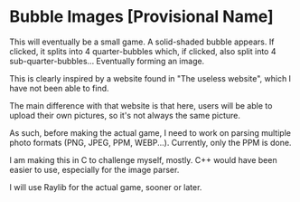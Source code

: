 # Bubble Images [Provisional Name]
This will eventually be a small game. A solid-shaded bubble appears. If clicked, it splits into 4 quarter-bubbles which, if clicked, also split into 4 sub-quarter-bubbles... Eventually forming an image.

This is clearly inspired by a website found in "The useless website", which I have not been able to find.

The main difference with that website is that here, users will be able to upload their own pictures, so it's not always the same picture.

As such, before making the actual game, I need to work on parsing multiple photo formats (PNG, JPEG, PPM, WEBP...). Currently, only the PPM is done.

I am making this in C to challenge myself, mostly. C++ would have been easier to use, especially for the image parser.

I will use Raylib for the actual game, sooner or later.